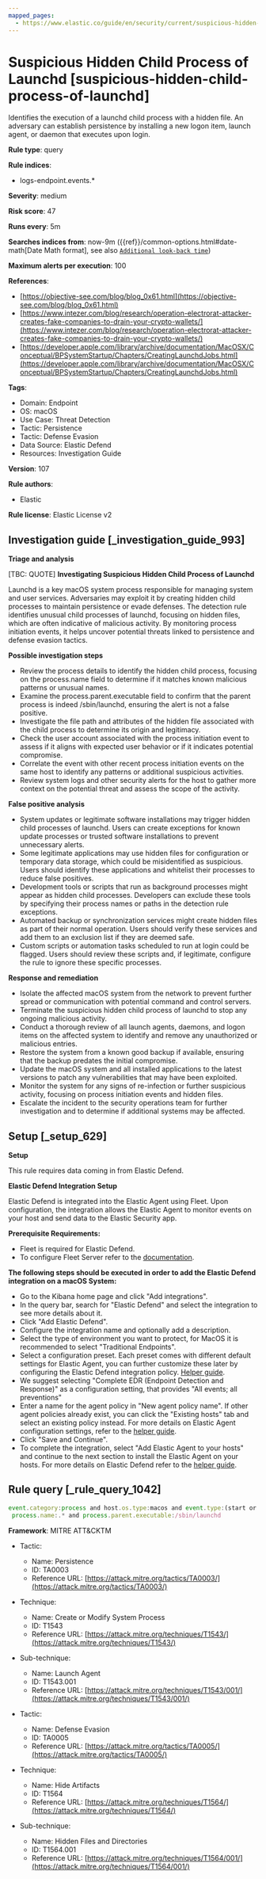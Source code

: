 ```yaml
---
mapped_pages:
  - https://www.elastic.co/guide/en/security/current/suspicious-hidden-child-process-of-launchd.html
---
```


# Suspicious Hidden Child Process of Launchd [suspicious-hidden-child-process-of-launchd]

Identifies the execution of a launchd child process with a hidden file. An adversary can establish persistence by installing a new logon item, launch agent, or daemon that executes upon login.

**Rule type**: query

**Rule indices**:

* logs-endpoint.events.*

**Severity**: medium

**Risk score**: 47

**Runs every**: 5m

**Searches indices from**: now-9m ({{ref}}/common-options.html#date-math[Date Math format], see also [`Additional look-back time`](docs-content://solutions/security/detect-and-alert/create-detection-rule.md#rule-schedule))

**Maximum alerts per execution**: 100

**References**:

* [https://objective-see.com/blog/blog_0x61.html](https://objective-see.com/blog/blog_0x61.html)
* [https://www.intezer.com/blog/research/operation-electrorat-attacker-creates-fake-companies-to-drain-your-crypto-wallets/](https://www.intezer.com/blog/research/operation-electrorat-attacker-creates-fake-companies-to-drain-your-crypto-wallets/)
* [https://developer.apple.com/library/archive/documentation/MacOSX/Conceptual/BPSystemStartup/Chapters/CreatingLaunchdJobs.html](https://developer.apple.com/library/archive/documentation/MacOSX/Conceptual/BPSystemStartup/Chapters/CreatingLaunchdJobs.html)

**Tags**:

* Domain: Endpoint
* OS: macOS
* Use Case: Threat Detection
* Tactic: Persistence
* Tactic: Defense Evasion
* Data Source: Elastic Defend
* Resources: Investigation Guide

**Version**: 107

**Rule authors**:

* Elastic

**Rule license**: Elastic License v2

## Investigation guide [_investigation_guide_993]

**Triage and analysis**

[TBC: QUOTE]
**Investigating Suspicious Hidden Child Process of Launchd**

Launchd is a key macOS system process responsible for managing system and user services. Adversaries may exploit it by creating hidden child processes to maintain persistence or evade defenses. The detection rule identifies unusual child processes of launchd, focusing on hidden files, which are often indicative of malicious activity. By monitoring process initiation events, it helps uncover potential threats linked to persistence and defense evasion tactics.

**Possible investigation steps**

* Review the process details to identify the hidden child process, focusing on the process.name field to determine if it matches known malicious patterns or unusual names.
* Examine the process.parent.executable field to confirm that the parent process is indeed /sbin/launchd, ensuring the alert is not a false positive.
* Investigate the file path and attributes of the hidden file associated with the child process to determine its origin and legitimacy.
* Check the user account associated with the process initiation event to assess if it aligns with expected user behavior or if it indicates potential compromise.
* Correlate the event with other recent process initiation events on the same host to identify any patterns or additional suspicious activities.
* Review system logs and other security alerts for the host to gather more context on the potential threat and assess the scope of the activity.

**False positive analysis**

* System updates or legitimate software installations may trigger hidden child processes of launchd. Users can create exceptions for known update processes or trusted software installations to prevent unnecessary alerts.
* Some legitimate applications may use hidden files for configuration or temporary data storage, which could be misidentified as suspicious. Users should identify these applications and whitelist their processes to reduce false positives.
* Development tools or scripts that run as background processes might appear as hidden child processes. Developers can exclude these tools by specifying their process names or paths in the detection rule exceptions.
* Automated backup or synchronization services might create hidden files as part of their normal operation. Users should verify these services and add them to an exclusion list if they are deemed safe.
* Custom scripts or automation tasks scheduled to run at login could be flagged. Users should review these scripts and, if legitimate, configure the rule to ignore these specific processes.

**Response and remediation**

* Isolate the affected macOS system from the network to prevent further spread or communication with potential command and control servers.
* Terminate the suspicious hidden child process of launchd to stop any ongoing malicious activity.
* Conduct a thorough review of all launch agents, daemons, and logon items on the affected system to identify and remove any unauthorized or malicious entries.
* Restore the system from a known good backup if available, ensuring that the backup predates the initial compromise.
* Update the macOS system and all installed applications to the latest versions to patch any vulnerabilities that may have been exploited.
* Monitor the system for any signs of re-infection or further suspicious activity, focusing on process initiation events and hidden files.
* Escalate the incident to the security operations team for further investigation and to determine if additional systems may be affected.


## Setup [_setup_629]

**Setup**

This rule requires data coming in from Elastic Defend.

**Elastic Defend Integration Setup**

Elastic Defend is integrated into the Elastic Agent using Fleet. Upon configuration, the integration allows the Elastic Agent to monitor events on your host and send data to the Elastic Security app.

**Prerequisite Requirements:**

* Fleet is required for Elastic Defend.
* To configure Fleet Server refer to the [documentation](docs-content://reference/ingestion-tools/fleet/fleet-server.md).

**The following steps should be executed in order to add the Elastic Defend integration on a macOS System:**

* Go to the Kibana home page and click "Add integrations".
* In the query bar, search for "Elastic Defend" and select the integration to see more details about it.
* Click "Add Elastic Defend".
* Configure the integration name and optionally add a description.
* Select the type of environment you want to protect, for MacOS it is recommended to select "Traditional Endpoints".
* Select a configuration preset. Each preset comes with different default settings for Elastic Agent, you can further customize these later by configuring the Elastic Defend integration policy. [Helper guide](docs-content://solutions/security/configure-elastic-defend/configure-an-integration-policy-for-elastic-defend.md).
* We suggest selecting "Complete EDR (Endpoint Detection and Response)" as a configuration setting, that provides "All events; all preventions"
* Enter a name for the agent policy in "New agent policy name". If other agent policies already exist, you can click the "Existing hosts" tab and select an existing policy instead. For more details on Elastic Agent configuration settings, refer to the [helper guide](docs-content://reference/ingestion-tools/fleet/agent-policy.md).
* Click "Save and Continue".
* To complete the integration, select "Add Elastic Agent to your hosts" and continue to the next section to install the Elastic Agent on your hosts. For more details on Elastic Defend refer to the [helper guide](docs-content://solutions/security/configure-elastic-defend/install-elastic-defend.md).


## Rule query [_rule_query_1042]

```js
event.category:process and host.os.type:macos and event.type:(start or process_started) and
 process.name:.* and process.parent.executable:/sbin/launchd
```

**Framework**: MITRE ATT&CKTM

* Tactic:

    * Name: Persistence
    * ID: TA0003
    * Reference URL: [https://attack.mitre.org/tactics/TA0003/](https://attack.mitre.org/tactics/TA0003/)

* Technique:

    * Name: Create or Modify System Process
    * ID: T1543
    * Reference URL: [https://attack.mitre.org/techniques/T1543/](https://attack.mitre.org/techniques/T1543/)

* Sub-technique:

    * Name: Launch Agent
    * ID: T1543.001
    * Reference URL: [https://attack.mitre.org/techniques/T1543/001/](https://attack.mitre.org/techniques/T1543/001/)

* Tactic:

    * Name: Defense Evasion
    * ID: TA0005
    * Reference URL: [https://attack.mitre.org/tactics/TA0005/](https://attack.mitre.org/tactics/TA0005/)

* Technique:

    * Name: Hide Artifacts
    * ID: T1564
    * Reference URL: [https://attack.mitre.org/techniques/T1564/](https://attack.mitre.org/techniques/T1564/)

* Sub-technique:

    * Name: Hidden Files and Directories
    * ID: T1564.001
    * Reference URL: [https://attack.mitre.org/techniques/T1564/001/](https://attack.mitre.org/techniques/T1564/001/)



